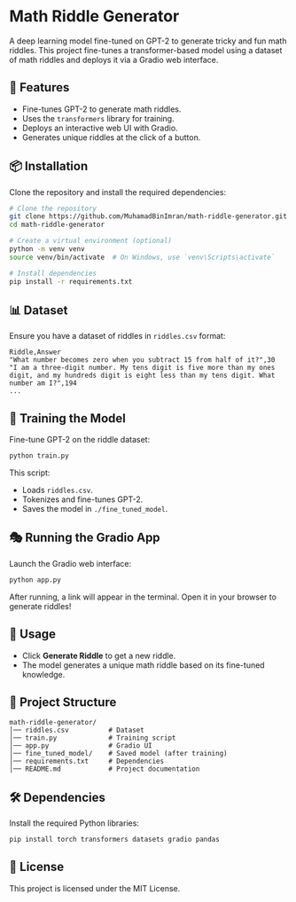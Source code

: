# Math Riddle Generator

A deep learning model fine-tuned on GPT-2 to generate tricky and fun math riddles. This project fine-tunes a transformer-based model using a dataset of math riddles and deploys it via a Gradio web interface.

## 🚀 Features
- Fine-tunes GPT-2 to generate math riddles.
- Uses the `transformers` library for training.
- Deploys an interactive web UI with Gradio.
- Generates unique riddles at the click of a button.

## 📦 Installation
Clone the repository and install the required dependencies:

```sh
# Clone the repository
git clone https://github.com/MuhamadBinImran/math-riddle-generator.git
cd math-riddle-generator

# Create a virtual environment (optional)
python -m venv venv
source venv/bin/activate  # On Windows, use `venv\Scripts\activate`

# Install dependencies
pip install -r requirements.txt
```

## 📊 Dataset
Ensure you have a dataset of riddles in `riddles.csv` format:
```csv
Riddle,Answer
"What number becomes zero when you subtract 15 from half of it?",30
"I am a three-digit number. My tens digit is five more than my ones digit, and my hundreds digit is eight less than my tens digit. What number am I?",194
...
```

## 🔧 Training the Model
Fine-tune GPT-2 on the riddle dataset:
```sh
python train.py
```
This script:
- Loads `riddles.csv`.
- Tokenizes and fine-tunes GPT-2.
- Saves the model in `./fine_tuned_model`.

## 🎭 Running the Gradio App
Launch the Gradio web interface:
```sh
python app.py
```
After running, a link will appear in the terminal. Open it in your browser to generate riddles!

## 📜 Usage
- Click **Generate Riddle** to get a new riddle.
- The model generates a unique math riddle based on its fine-tuned knowledge.

## 📂 Project Structure
```
math-riddle-generator/
│── riddles.csv          # Dataset
│── train.py             # Training script
│── app.py               # Gradio UI
│── fine_tuned_model/    # Saved model (after training)
│── requirements.txt     # Dependencies
│── README.md            # Project documentation
```

## 🛠 Dependencies
Install the required Python libraries:
```sh
pip install torch transformers datasets gradio pandas
```

## 📝 License
This project is licensed under the MIT License.

